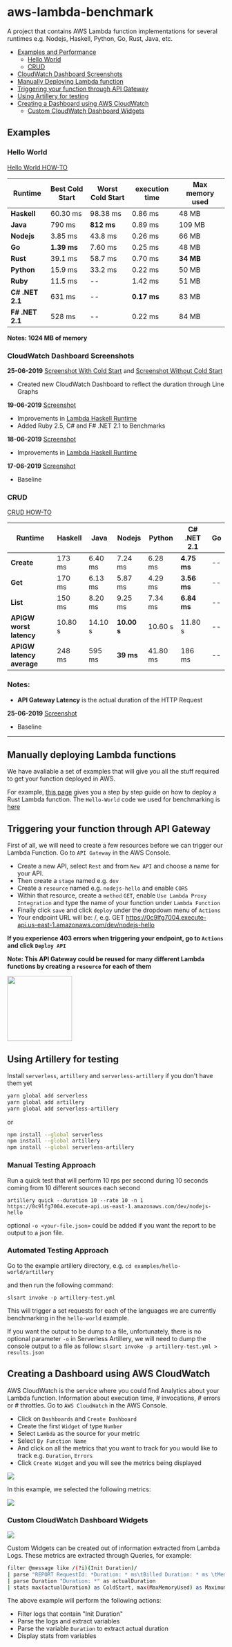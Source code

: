 # aws-lambda-benchmark
A project that contains AWS Lambda function implementations for several runtimes e.g. Nodejs, Haskell, Python, Go, Rust, Java, etc.

- [Examples and Performance](#examples)
    - [Hello World](#hello-world)
    - [CRUD](#crud)
- [CloudWatch Dashboard Screenshots](#cloudwatch-dashboard-screenshots)
- [Manually Deploying Lambda function](#Manually-deploying-Lambda-functions)
- [Triggering your function through API Gateway](#Triggering-your-function-through-API-Gateway)
- [Using Artillery for testing](#Using-Artillery-for-testing)
- [Creating a Dashboard using AWS CloudWatch](#Creating-a-Dashboard-using-AWS-CloudWatch)
    - [Custom CloudWatch Dashboard Widgets](#Custom-CloudWatch-Dashboard-Widgets)

## Examples
### Hello World
[Hello World HOW-TO](examples/hello-world/setup.md)

|**Runtime**|**Best Cold Start**|**Worst Cold Start**|**execution time**|**Max memory used**|
|-------|---------------|----------------|------------------|---------|
|**Haskell**|60.30 ms|98.38 ms|0.86 ms|48 MB|
|**Java**|790 ms|**812 ms**|0.89 ms|109 MB|
|**Nodejs**|3.85 ms|43.8 ms| 0.26 ms|66 MB|
|**Go**|**1.39 ms**|7.60 ms|0.25 ms|48 MB|
|**Rust**|39.1 ms|58.7 ms|0.70 ms|**34 MB**|
|**Python**|15.9 ms|33.2 ms|0.22 ms|50 MB|
|**Ruby**|11.5 ms|--|1.42 ms|51 MB|
|**C# .NET 2.1**|631 ms|--|**0.17 ms**|83 MB|
|**F# .NET 2.1**|528 ms|--|0.22 ms|84 MB|

**Notes: 1024 MB of memory**

### CloudWatch Dashboard Screenshots
**25-06-2019** [Screenshot With Cold Start](assets/performance/hello-world/hello-world-25-06-19-with-coldstart.png)  and [Screenshot Without Cold Start](assets/performance/hello-world/hello-world-25-06-19-without-coldstart.png)
- Created new CloudWatch Dashboard to reflect the duration through Line Graphs

**19-06-2019** [Screenshot](assets/performance/hello-world/hello-world-19-06-19.png)
- Improvements in [Lambda Haskell Runtime](https://github.com/theam/aws-lambda-haskell-runtime/pull/30)
- Added Ruby 2.5, C# and F# .NET 2.1 to Benchmarks

**18-06-2019** [Screenshot](assets/performance/hello-world/hello-world-18-06-19.png)
- Improvements in [Lambda Haskell Runtime](https://github.com/theam/aws-lambda-haskell-runtime/pull/29)  

**17-06-2019** [Screenshot](assets/performance/hello-world/hello-world-17-06-19.png)
- Baseline

### CRUD
[CRUD HOW-TO](examples/rest-api/setup.md)


|**Runtime**|**Haskell**|**Java**|**Nodejs**|**Python**|**C# .NET 2.1**|**Go**|
|-----------|-----------|--------|----------|----------|---------------|------|
|**Create**|173 ms|6.40 ms|7.24 ms|6.28 ms|**4.75 ms**|--|
|**Get**|170 ms |6.13 ms|5.87 ms|4.29 ms|**3.56 ms**|--|
|**List**|150 ms|8.20 ms|9.25 ms|7.34 ms|**6.84 ms**|--|
|**APIGW worst latency**|10.80 s|14.10 s|**10.00 s**|10.60 s|11.80 s|--|
|**APIGW latency average**|248 ms|595 ms|**39 ms**|41.80 ms|186 ms|--|

### Notes:
- **API Gateway Latency** is the actual duration of the HTTP Request

**25-06-2019** [Screenshot](assets/performance/rest-api/rest-api-25-06-19.png)
- Baseline

---

## Manually deploying Lambda functions
We have avaliable a set of examples that will give you all the stuff required to get your function deployed in AWS.

For example, [this page](examples/hello-world/setup.md) gives you a step by step guide on how to deploy a Rust Lambda function.
The `Hello-World` code we used for benchmarking is [here](examples/hello-world)

## Triggering your function through API Gateway

First of all, we will need to create a few resources before we can trigger our Lambda Function. Go to `API Gateway` in the AWS Console.

- Create a new API, select `Rest` and from `New API` and choose a name for your API.
- Then create a `stage` named e.g. `dev`
- Create a `resource` named e.g. `nodejs-hello` and enable `CORS`
- Within that resource, create a `method` `GET`, enable `Use Lambda Proxy Integration` and type the name of your function under `Lambda Function`
- Finally click `save` and click `deploy` under the dropdown menu of `Actions`
- Your endpoint URL will be: <Method> <stage-invoke-url>/<resource-name>, e.g. GET https://0c9lfg7004.execute-api.us-east-1.amazonaws.com/dev/nodejs-hello

**If you experience 403 errors when triggering your endpoint, go to `Actions` and click `Deploy API`**

**Note: This API Gateway could be reused for many different Lambda functions by creating a `resource` for each of them**

<img src="./assets/apigateway/apigateway-resources.png" width="150">


## Using Artillery for testing

Install `serverless`, `artillery` and `serverless-artillery` if you don't have them yet

```bash
yarn global add serverless
yarn global add artillery
yarn global add serverless-artillery
```
or 
```bash
npm install --global serverless
npm install --global artillery
npm install --global serverless-artillery
```

### Manual Testing Approach
Run a quick test that will perform 10 rps per second during 10 seconds coming from 10 different sources each second

`artillery quick --duration 10 --rate 10 -n 1 https://0c9lfg7004.execute-api.us-east-1.amazonaws.com/dev/nodejs-hello`

optional `-o <your-file.json>` could be added if you want the report to be output to a json file.

### Automated Testing Approach
Go to the example artillery directory, e.g. `cd examples/hello-world/artillery`

and then run the following command:

`slsart invoke -p artillery-test.yml`

This will trigger a set requests for each of the languages we are currently benchmarking in the `hello-world` example.

If you want the output to be dump to a file, unfortunately, there is no optional parameter `-o` in Serverless Artillery, we will need to dump the console output to a file as follow:
`slsart invoke -p artillery-test.yml > results.json`

## Creating a Dashboard using AWS CloudWatch
AWS CloudWatch is the service where you could find Analytics about your Lambda function. Information about execution time, # invocations, # errors or # throttles. Go to `AWS CloudWatch` in the AWS Console.

- Click on `Dashboards` and `Create Dashboard`
- Create the first `Widget` of type `Number`
- Select `Lambda` as the source for your metric
- Select `By Function Name`
- And click on all the metrics that you want to track for you would like to track e.g. `Duration`, `Errors`
- Click `Create Widget` and you will see the metrics being displayed

![](assets/cloudwatch/cloudwatch-lambda-metrics.png)

In this example, we selected the following metrics:

![](assets/cloudwatch/cloudwatch-lambda-metrics-selection.png)

### Custom CloudWatch Dashboard Widgets

![](assets/cloudwatch/cloudwatch-custom-widget.png)

Custom Widgets can be created out of information extracted from Lambda Logs. These metrics are extracted through Queries, for example:
```bash
filter @message like /(?i)(Init Duration)/
| parse "REPORT RequestId: *Duration: * ms\tBilled Duration: * ms \tMemory Size: * MB\tMax Memory Used: * MB" as RequestId, Duration,BilledDuration,MemorySize,MaxMemoryUsed
| parse Duration "Duration: *" as actualDuration
| stats max(actualDuration) as ColdStart, max(MaxMemoryUsed) as MaximumMemoryUsed, max(MemorySize) - max(MaxMemoryUsed) as OverProvisionedMemory
```

The above example will perform the following actions:
- Filter logs that contain "Init Duration"
- Parse the logs and extract variables
- Parse the variable `Duration` to extract actual duration
- Display stats from variables